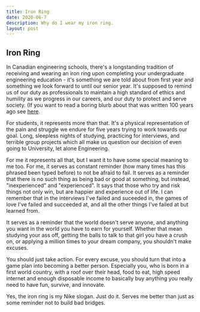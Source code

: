 ```yaml
---
title: Iron Ring
date: 2020-06-7
description: Why do I wear my iron ring.
layout: post
---
```


## Iron Ring

In Canadian engineering schools, there's a longstanding tradition of receiving and wearing an iron ring upon completing your undergraduate engineering education - it's something we are told about from first year and something we look forward to until our senior year. It's supposed to remind us of our duty as professionals to maintain a high standard of ethics and humility as we progress in our careers, and our duty to protect and serve society. (If you want to read a boring blurb about that was written 100 years ago see [here](https://ironring.ca/background.php).

For students, it represents more than that. It's a physical representation of the pain and struggle we endure for five years trying to work towards our goal. Long, sleepless nights of studying, practicing for interviews, and terrible group projects which all make us question our decision of even going to University, let alone Engineering.

For me it represents all that, but I want it to have some special meaning to me too. For me, it serves as constant reminder (how many times has this phrased been typed before) to not be afraid to fail. It serves as a reminder that there is no such thing as being bad or good at something, but instead, "inexperienced" and "experienced". It says that those who try and risk things not only win, but are happier and experience out of life. I can remember that in the interviews I've failed and suceeded in, the games of love I've failed and succeeded at, and all the other things I've failed at but learned from.

It serves as a reminder that the world doesn't serve anyone, and anything you want in the world you have to earn for yourself. Whether that mean studying your ass off, getting the balls to talk to that girl you have a crush on, or applying a million times to your dream company, you shouldn't make excuses.

You should just take action. For every excuse, you should turn that into a game plan into becoming a better person. Especially you, who is born in a first world country, with a roof over their head, food to eat, high speed internet and enough disposable income to basically buy anything you really need to have fun, survive, and innovate.

Yes, the iron ring is my Nike slogan.  Just do it. Serves me better than just as some reminder not to build bad bridges.

